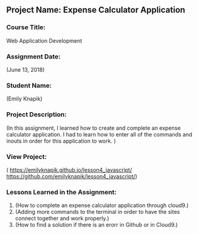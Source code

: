 ## Project Name:  Expense Calculator Application

### Course Title:
Web Application Development

### Assignment Date:  
(June 13, 2018)

### Student Name:  
(Emily Knapik)

### Project Description:
(In this assignment, I learned how to create and complete an expense calculator application. I had to learn how to enter all of the commands and inouts in order for this application to work. )

### View Project:
( https://emilyknapik.github.io/lesson4_javascript/
https://github.com/emilyknapik/lesson4_javascript/)

### Lessons Learned in the Assignment:
1. (How to complete an expense calculator application through cloud9.)
2. (Adding more commands to the terminal in order to have the sites connect together and work properly.)
3. (How to find a solution if there is an erorr in Github or in Cloud9.)



